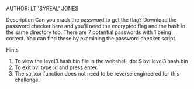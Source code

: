 AUTHOR: LT 'SYREAL' JONES

Description
Can you crack the password to get the flag?
Download the password checker here and you'll need the encrypted flag and the hash in the same directory too.
There are 7 potential passwords with 1 being correct. You can find these by examining the password checker script.

Hints
1. To view the level3.hash.bin file in the webshell, do: $ bvi level3.hash.bin
2. To exit bvi type :q and press enter.
3. The str_xor function does not need to be reverse engineered for this challenge.